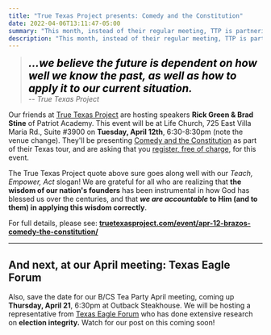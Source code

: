 ```yaml
---
title: "True Texas Project presents: Comedy and the Constitution"
date: 2022-04-06T13:11:47-05:00
summary: "This month, instead of their regular meeting, TTP is partnering with Patriot Academy"
description: "This month, instead of their regular meeting, TTP is partnering with Patriot Academy"
---
```


> ***<span style="color:#000;font-size:21px;">...we believe the future is dependent on how well we know the past, as well as how to apply it to our current situation.</span>*** <br />-- *True Texas Project*  

Our friends at [True Texas Project](https://truetexasproject.com/) are hosting speakers **Rick Green & Brad Stine** of Patriot Academy. This event will be at Life Church, 725 East Villa Maria Rd., Suite #3900 on **Tuesday, April 12th**, 6:30-8:30pm (note the venue change). They'll be presenting [Comedy and the Constitution](https://truetexasproject.com/event/apr-12-brazos-comedy-the-constitution/) as part of their Texas tour, and are asking that you [register, free of charge](https://www.patriotacademy.com/event/register/3416), for this event. 

The True Texas Project quote above sure goes along well with our *Teach, Empower, Act* slogan! We are grateful for all who are realizing that **the wisdom of our nation's founders** has been instrumental in how God has blessed us over the centuries, and that ***we are accountable* to Him (and to them) in applying this wisdom correctly**.   

For full details, please see: **[truetexasproject.com/event/apr-12-brazos-comedy-the-constitution/](https://truetexasproject.com/event/apr-12-brazos-comedy-the-constitution/)** 

---

## And next, at our April meeting: Texas Eagle Forum

Also, save the date for our B/CS Tea Party April meeting, coming up **Thursday, April 21**, 6:30pm at Outback Steakhouse. We will be hosting a representative from [Texas Eagle Forum](https://www.texaseagleforum.com/) who has done extensive research on **election integrity.** Watch for our post on this coming soon!